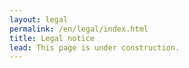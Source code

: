 ```yaml
---
layout: legal
permalink: /en/legal/index.html
title: Legal notice
lead: This page is under construction.
---
```

